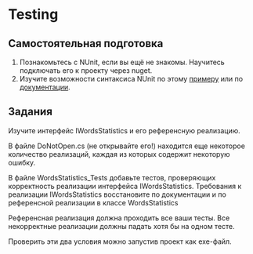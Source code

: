 # Testing

## Самостоятельная подготовка
1. Познакомьтесь с NUnit, если вы ещё не знакомы.
Научитесь подключать его к проекту через nuget. 
2. Изучите возможности синтаксиса NUnit по этому
[примеру](https://github.com/nunit/nunit-csharp-samples/blob/master/syntax/AssertSyntaxTests.cs)
или по [документации](https://github.com/nunit/docs/wiki/NUnit-Documentation).

## Задания
Изучите интерфейс IWordsStatistics и его референсную реализацию.

В файле DoNotOpen.cs (не открывайте его!) находится еще некоторое количество реализаций, каждая из которых содержит некоторую ошибку.

В файле WordsStatistics_Tests добавьте тестов, проверяющих корректность реализации интерфейса IWordsStatistics.
Требования к реализации IWordsStatistics восстановите по документации и по референсной реализации в классе WordsStatistics

Референсная реализация должна проходить все ваши тесты.
Все некорректные реализации должны падать хотя бы на одном тесте. 

Проверить эти два условия можно запустив проект как exe-файл.
